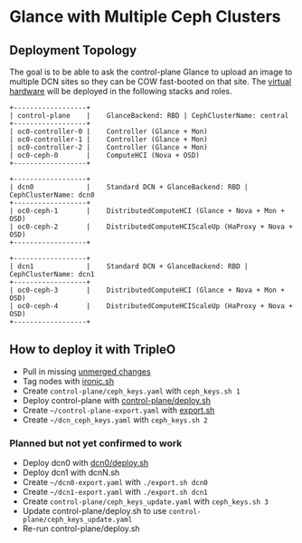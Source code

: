 # Glance with Multiple Ceph Clusters

## Deployment Topology

The goal is to be able to ask the control-plane Glance to upload an
image to multiple DCN sites so they can be COW fast-booted on that
site. The [virtual hardware](../tripleo-lab/overrides.yml#L12) will
be deployed in the following stacks and roles.

```
+------------------+
| control-plane    |    GlanceBackend: RBD | CephClusterName: central
+------------------+
| oc0-controller-0 |    Controller (Glance + Mon)
| oc0-controller-1 |    Controller (Glance + Mon)
| oc0-controller-2 |    Controller (Glance + Mon)
| oc0-ceph-0       |    ComputeHCI (Nova + OSD)
+------------------+

+------------------+
| dcn0             |    Standard DCN + GlanceBackend: RBD | CephClusterName: dcn0
+------------------+
| oc0-ceph-1       |    DistributedComputeHCI (Glance + Nova + Mon + OSD)
| oc0-ceph-2       |    DistributedComputeHCIScaleUp (HaProxy + Nova + OSD)
+------------------+

+------------------+
| dcn1             |    Standard DCN + GlanceBackend: RBD | CephClusterName: dcn1
+------------------+
| oc0-ceph-3       |    DistributedComputeHCI (Glance + Nova + Mon + OSD)
| oc0-ceph-4       |    DistributedComputeHCIScaleUp (HaProxy + Nova + OSD)
+------------------+
```

## How to deploy it with TripleO

- Pull in missing [unmerged changes](unmerged)
- Tag nodes with [ironic.sh](ironic.sh)
- Create `control-plane/ceph_keys.yaml` with `ceph_keys.sh 1`
- Deploy control-plane with [control-plane/deploy.sh](control-plane/deploy.sh)
- Create `~/control-plane-export.yaml` with [export.sh](export.sh)
- Create `~/dcn_ceph_keys.yaml` with `ceph_keys.sh 2`

### Planned but not yet confirmed to work

- Deploy dcn0 with [dcn0/deploy.sh](dcn0/deploy.sh)
- Deploy dcn1 with dcnN.sh
- Create `~/dcn0-export.yaml` with `./export.sh dcn0`
- Create `~/dcn1-export.yaml` with `./export.sh dcn1`
- Create `control-plane/ceph_keys_update.yaml` with `ceph_keys.sh 3`
- Update control-plane/deploy.sh to use `control-plane/ceph_keys_update.yaml`
- Re-run control-plane/deploy.sh
